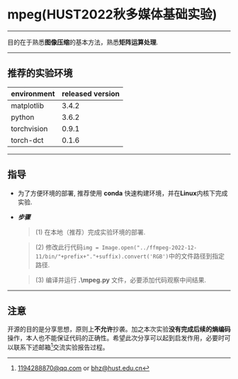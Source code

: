 # mpeg(HUST2022秋多媒体基础实验)
***
  目的在于熟悉**图像压缩**的基本方法，熟悉**矩阵运算处理**.
***
## 推荐的实验环境
|environment|released version|
|---|---|
|matplotlib|3.4.2|
|python|3.6.2|
|torchvision|0.9.1|
|torch-dct|0.1.6|

***
## 指导
* 为了方便环境的部署, 推荐使用 **conda** 快速构建环境，并在**Linux**内核下完成实验.
* ***步骤***
    > (1) 在本地（推荐）完成实验环境的部署.

    > (2) 修改此行代码```img = Image.open("../ffmpeg-2022-12-11/bin/"+prefix+"."+suffix).convert('RGB')```中的文件路径到指定路径.

    > (3) 编译并运行 **.\mpeg.py** 文件，必要添加代码观察中间结果.


***
## 注意
开源的目的是分享思想，原则上**不允许**抄袭。加之本次实验**没有完成后续的熵编码**操作，本人也不能保证代码的正确性。希望此次分享可以起到启发作用，必要时可以联系下述邮箱[^email]交流实验报告过程。
[^email]:1194288870@qq.com or bhz@hust.edu.cn


